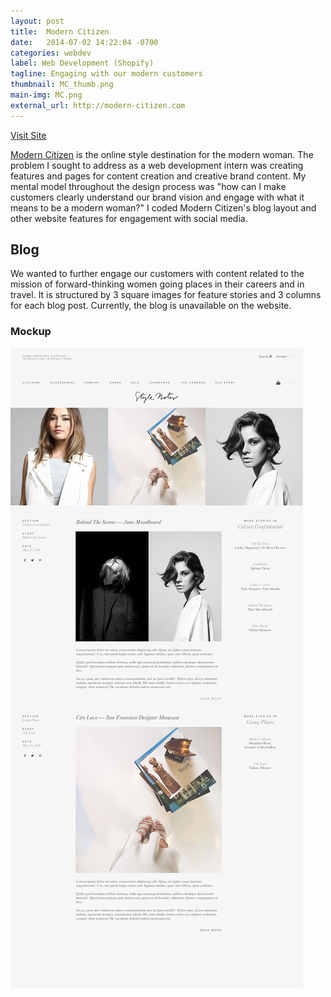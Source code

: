 ```yaml
---
layout: post
title:  Modern Citizen
date:   2014-07-02 14:22:04 -0700
categories: webdev
label: Web Development (Shopify)
tagline: Engaging with our modern customers
thumbnail: MC_thumb.png
main-img: MC.png
external_url: http://modern-citizen.com
---
```

<div class="cta">
  <a href="{{ page.external_url }}" target="_blank">Visit Site</a>
</div>
<section>
<p class="intro"><a href="http://modern-citizen.com">Modern Citizen</a> is the online style destination for the modern woman. The problem I sought to address as a web development intern was creating features and pages for content creation and creative brand content. My mental model throughout the design process was "how can I make customers clearly understand our brand vision and engage with what it means to be a modern woman?" I coded Modern Citizen's blog layout and other website features for engagement with social media.</p>
</section>
<section>
<h1 class="section-title">Blog</h1>
We wanted to further engage our customers with content related to the mission of forward-thinking women going places in their careers and in travel. It is structured by 3 square images for feature stories and 3 columns for each blog post. Currently, the blog is unavailable on the website.
<p>
<h3 class="subtitle">Mockup</h3>
<p>
<img src="/img/portfolio/moderncitizen/blogmockup.jpg" class="img-responsive"> 
</section>
